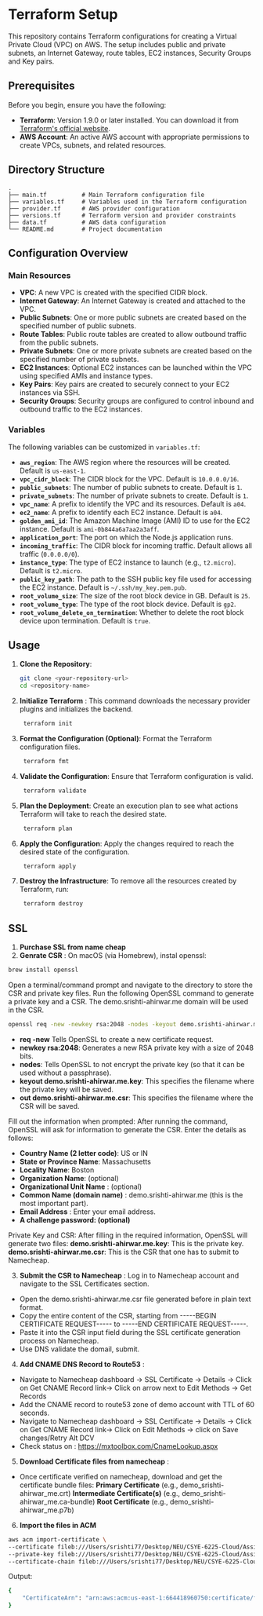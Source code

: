 # Terraform Setup

This repository contains Terraform configurations for creating a Virtual Private Cloud (VPC) on AWS. The setup includes public and private subnets, an Internet Gateway, route tables, EC2 instances, Security Groups and Key pairs.

## Prerequisites

Before you begin, ensure you have the following:

- **Terraform**: Version 1.9.0 or later installed. You can download it from [Terraform's official website](https://www.terraform.io/downloads.html).
- **AWS Account**: An active AWS account with appropriate permissions to create VPCs, subnets, and related resources.

## Directory Structure

```plaintext
.
├── main.tf          # Main Terraform configuration file
├── variables.tf     # Variables used in the Terraform configuration
├── provider.tf      # AWS provider configuration
├── versions.tf      # Terraform version and provider constraints
├── data.tf          # AWS data configuration
└── README.md        # Project documentation
```

## Configuration Overview

### Main Resources

- **VPC**: A new VPC is created with the specified CIDR block.
- **Internet Gateway**: An Internet Gateway is created and attached to the VPC.
- **Public Subnets**: One or more public subnets are created based on the specified number of public subnets.
- **Route Tables**: Public route tables are created to allow outbound traffic from the public subnets.
- **Private Subnets**: One or more private subnets are created based on the specified number of private subnets.
- **EC2 Instances**: Optional EC2 instances can be launched within the VPC using specified AMIs and instance types.
- **Key Pairs**: Key pairs are created to securely connect to your EC2 instances via SSH.
- **Security Groups**: Security groups are configured to control inbound and outbound traffic to the EC2 instances.

### Variables

The following variables can be customized in `variables.tf`:

- **`aws_region`**: The AWS region where the resources will be created. Default is `us-east-1`.
- **`vpc_cidr_block`**: The CIDR block for the VPC. Default is `10.0.0.0/16`.
- **`public_subnets`**: The number of public subnets to create. Default is `1`.
- **`private_subnets`**: The number of private subnets to create. Default is `1`.
- **`vpc_name`**: A prefix to identify the VPC and its resources. Default is `a04`.
- **`ec2_name`**: A prefix to identify each EC2 instance. Default is `a04`.
- **`golden_ami_id`**: The Amazon Machine Image (AMI) ID to use for the EC2 instance. Default is `ami-0b844a6a7aa2a3aff`.
- **`application_port`**: The port on which the Node.js application runs.
- **`incoming_traffic`**: The CIDR block for incoming traffic. Default allows all traffic (`0.0.0.0/0`).
- **`instance_type`**: The type of EC2 instance to launch (e.g., `t2.micro`). Default is `t2.micro`.
- **`public_key_path`**: The path to the SSH public key file used for accessing the EC2 instance. Default is `~/.ssh/my_key.pem.pub`.
- **`root_volume_size`**: The size of the root block device in GB. Default is `25`.
- **`root_volume_type`**: The type of the root block device. Default is `gp2`.
- **`root_volume_delete_on_termination`**: Whether to delete the root block device upon termination. Default is `true`.

## Usage

1. **Clone the Repository**:

   ```bash
   git clone <your-repository-url>
   cd <repository-name>
   ```

2. **Initialize Terraform** : This command downloads the necessary provider plugins and initializes the backend.
   ```bash
    terraform init
   ```
3. **Format the Configuration (Optional)**: Format the Terraform configuration files.
   ```bash
    terraform fmt
   ```
4. **Validate the Configuration**: Ensure that Terraform configuration is valid.
   ```bash
    terraform validate
   ```
5. **Plan the Deployment**: Create an execution plan to see what actions Terraform will take to reach the desired state.
   ```bash
    terraform plan
   ```
6. **Apply the Configuration**: Apply the changes required to reach the desired state of the configuration.
   ```bash
    terraform apply
   ```
7. **Destroy the Infrastructure**: To remove all the resources created by Terraform, run:
   ```bash
    terraform destroy
   ```
## SSL
1. **Purchase SSL from name cheap**
2. **Genrate CSR** : On macOS (via Homebrew), instal openssl:

```bash
brew install openssl
```

Open a terminal/command prompt and navigate to the directory to store the CSR and private key files.
Run the following OpenSSL command to generate a private key and a CSR. The demo.srishti-ahirwar.me domain will be used in the CSR.

```bash
openssl req -new -newkey rsa:2048 -nodes -keyout demo.srishti-ahirwar.me.key -out demo.srishti-ahirwar.me.csr
```
- **req -new** Tells OpenSSL to create a new certificate request.
- **newkey rsa:2048**: Generates a new RSA private key with a size of 2048 bits.
- **nodes**: Tells OpenSSL to not encrypt the private key (so that it can be used without a passphrase).
- **keyout demo.srishti-ahirwar.me.key**: This specifies the filename where the private key will be saved.
- **out demo.srishti-ahirwar.me.csr**: This specifies the filename where the CSR will be saved.

Fill out the information when prompted: After running the command, OpenSSL will ask for information to generate the CSR. Enter the details as follows:

- **Country Name (2 letter code)**: US or IN
- **State or Province Name**: Massachusetts
- **Locality Name**: Boston
- **Organization Name**: (optional)
- **Organizational Unit Name** : (optional)
- **Common Name (domain name)** : demo.srishti-ahirwar.me (this is the most important part).
- **Email Address** : Enter your email address.
- **A challenge password: (optional)**

Private Key and CSR: After filling in the required information, OpenSSL will generate two files:
**demo.srishti-ahirwar.me.key**: This is the private key.
**demo.srishti-ahirwar.me.csr**: This is the CSR that one has to submit to Namecheap.

 3. **Submit the CSR to Namecheap** : Log in to Namecheap account and navigate to the SSL Certificates section.
- Open the demo.srishti-ahirwar.me.csr file generated before in plain text format.
- Copy the entire content of the CSR, starting from -----BEGIN CERTIFICATE REQUEST----- to -----END CERTIFICATE REQUEST-----.
- Paste it into the CSR input field during the SSL certificate generation process on Namecheap.
- Use DNS validate the domail, submit.

4. **Add CNAME DNS Record to Route53** : 
-  Navigate to Namecheap dashboard -> SSL Certificate -> Details -> Click on Get CNAME Record link-> Click on arrow next to Edit Methods -> Get Records
-  Add the CNAME record to route53 zone of demo account with TTL of 60 seconds.
-  Navigate to Namecheap dashboard -> SSL Certificate -> Details -> Click on Get CNAME Record link-> Click on Edit Methods -> click on Save changes/Retry Alt DCV
-  Check status on :  https://mxtoolbox.com/CnameLookup.aspx

5. **Download Certificate files from namecheap** : 
- Once certificate verified on namecheap, download and get the certificate bundle files: 
   **Primary Certificate** (e.g., demo_srishti-ahirwar_me.crt)
   **Intermediate Certificate(s)** (e.g., demo_srishti-ahirwar_me.ca-bundle)
   **Root Certificate** (e.g., demo_srishti-ahirwar_me.p7b)


6. **Import the files in ACM**
```bash
aws acm import-certificate \
--certificate fileb:///Users/srishti77/Desktop/NEU/CSYE-6225-Cloud/Assignments/A09/demo_srishti-ahirwar_me.crt \
--private-key fileb:///Users/srishti77/Desktop/NEU/CSYE-6225-Cloud/Assignments/A09/demo.srishti-ahirwar.me.key \
--certificate-chain fileb:///Users/srishti77/Desktop/NEU/CSYE-6225-Cloud/Assignments/A09/demo_srishti-ahirwar_me.ca-bundle
```

Output:
```bash
{
    "CertificateArn": "arn:aws:acm:us-east-1:664418960750:certificate/fda625bf-d3b8-4446-94cd-341500c739dd"
}
```